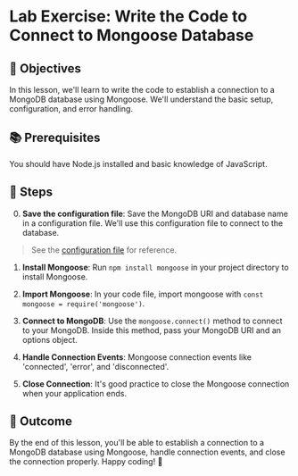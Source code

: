 # Lab Exercise: Write the Code to Connect to Mongoose Database

## 🎯 Objectives
In this lesson, we'll learn to write the code to establish a connection to a MongoDB database using Mongoose. We'll understand the basic setup, configuration, and error handling.

## 📚 Prerequisites
You should have Node.js installed and basic knowledge of JavaScript.

## 🚀 Steps

0. **Save the configuration file**: Save the MongoDB URI and database name in a configuration file. We'll use this configuration file to connect to the database.
  > See the [configuration file](./config.js) for reference.

1. **Install Mongoose**: Run `npm install mongoose` in your project directory to install Mongoose.

2. **Import Mongoose**: In your code file, import mongoose with `const mongoose = require('mongoose')`.

3. **Connect to MongoDB**: Use the `mongoose.connect()` method to connect to your MongoDB. Inside this method, pass your MongoDB URI and an options object.

4. **Handle Connection Events**: Mongoose connection events like 'connected', 'error', and 'disconnected'.

5. **Close Connection**: It's good practice to close the Mongoose connection when your application ends.

## 🏁 Outcome

By the end of this lesson, you'll be able to establish a connection to a MongoDB database using Mongoose, handle connection events, and close the connection properly. Happy coding! 🎉
